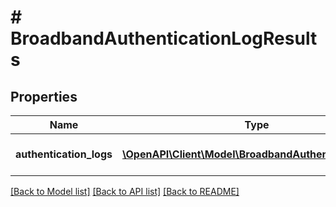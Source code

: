 # # BroadbandAuthenticationLogResults

## Properties

Name | Type | Description | Notes
------------ | ------------- | ------------- | -------------
**authentication_logs** | [**\OpenAPI\Client\Model\BroadbandAuthenticationLog[]**](BroadbandAuthenticationLog.md) | Array of BroadbandAuthenticationLog structs. | [optional]

[[Back to Model list]](../../README.md#models) [[Back to API list]](../../README.md#endpoints) [[Back to README]](../../README.md)
